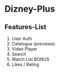 # Dizney-Plus

## Features-List

1. User Auth
2. Catalogue (previews)
3. Video Player
4. Search
5. Watch List
                                            BONUS
6. Likes / Rating
